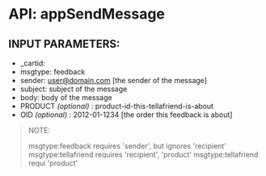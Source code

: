 # API: appSendMessage




## INPUT PARAMETERS: ##
  * _cartid: 
  * msgtype:  feedback
  * sender:  user@domain.com   [the sender of the message]
  * subject:  subject of the message
  * body:  body of the message
  * PRODUCT _(optional)_ : product-id-this-tellafriend-is-about
  * OID _(optional)_ : 2012-01-1234  [the order this feedback is about]

> NOTE:
> 
> msgtype:feedback requires 'sender', but ignores 'recipient'
> msgtype:tellafriend requires 'recipient', 'product'
> msgtype:tellafriend requi 'product'
> 
